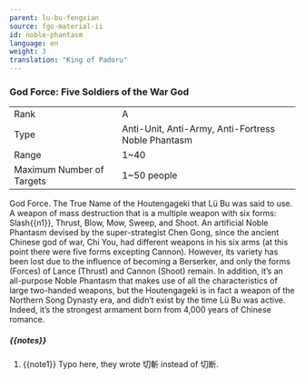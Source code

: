 ```yaml
---
parent: lu-bu-fengxian
source: fgo-material-ii
id: noble-phantasm
language: en
weight: 3
translation: "King of Padoru"
---
```


### God Force: Five Soldiers of the War God

<table>
  <tr><td>Rank</td><td>A</td></tr>
  <tr><td>Type</td><td>Anti-Unit, Anti-Army, Anti-Fortress Noble Phantasm</td></tr>
  <tr><td>Range</td><td>1~40</td></tr>
  <tr><td>Maximum Number of Targets</td><td>1~50 people</td></tr>
</table>

God Force.
The True Name of the Houtengageki that Lü Bu was said to use.
A weapon of mass destruction that is a multiple weapon with six forms: Slash{{n1}}, Thrust, Blow, Mow, Sweep, and Shoot.
An artificial Noble Phantasm devised by the super-strategist Chen Gong, since the ancient Chinese god of war, Chi You, had different weapons in his six arms (at this point there were five forms excepting Cannon).
However, its variety has been lost due to the influence of becoming a Berserker, and only the forms (Forces) of Lance (Thrust) and Cannon (Shoot) remain.
In addition, it’s an all-purpose Noble Phantasm that makes use of all the characteristics of large two-handed weapons, but the Houtengageki is in fact a weapon of the Northern Song Dynasty era, and didn’t exist by the time Lü Bu was active.
Indeed, it’s the strongest armament born from 4,000 years of Chinese romance.

##### {{notes}}

1. {{note1}} Typo here, they wrote 切斬 instead of 切断.
